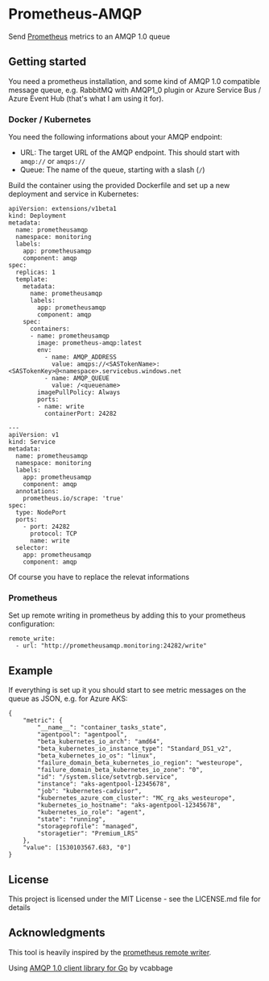# Prometheus-AMQP

Send [Prometheus](https://prometheus.io/) metrics to an AMQP 1.0 queue

## Getting started
You need a prometheus installation, and some kind of AMQP 1.0 compatible message queue, e.g. RabbitMQ with AMQP1_0 plugin or Azure Service Bus / Azure Event Hub (that's what I am using it for).

### Docker / Kubernetes

You need the following informations about your AMQP endpoint:

 * URL: The target URL of the AMQP endpoint.
 This should start with `amqp://` or `amqps://`
 * Queue: The name of the queue, starting with a slash (`/`)

Build the container using the provided Dockerfile and set up a new deployment and service in Kubernetes:

```
apiVersion: extensions/v1beta1 
kind: Deployment
metadata:
  name: prometheusamqp
  namespace: monitoring
  labels:
    app: prometheusamqp
    component: amqp
spec:
  replicas: 1
  template:
    metadata:
      name: prometheusamqp
      labels:
        app: prometheusamqp
        component: amqp
    spec:
      containers:
      - name: prometheusamqp
        image: prometheus-amqp:latest
        env:
          - name: AMQP_ADDRESS
            value: amqps://<SASTokenName>:<SASTokenKey>@<namespace>.servicebus.windows.net
          - name: AMQP_QUEUE
            value: /<queuename>
        imagePullPolicy: Always
        ports:
        - name: write
          containerPort: 24282

---
apiVersion: v1
kind: Service
metadata:
  name: prometheusamqp
  namespace: monitoring
  labels:
    app: prometheusamqp
    component: amqp
  annotations:
    prometheus.io/scrape: 'true'
spec:
  type: NodePort
  ports:
    - port: 24282
      protocol: TCP
      name: write
  selector:
    app: prometheusamqp
    component: amqp

```

Of course you have to replace the relevat informations 

### Prometheus

Set up remote writing in prometheus by adding this to your prometheus configuration:
```
remote_write:
  - url: "http://prometheusamqp.monitoring:24282/write"
```

## Example

If everything is set up it you should start to see metric messages on the queue as JSON, e.g. for Azure AKS:
```
{
	"metric": {
		"__name__": "container_tasks_state",
		"agentpool": "agentpool",
		"beta_kubernetes_io_arch": "amd64",
		"beta_kubernetes_io_instance_type": "Standard_DS1_v2",
		"beta_kubernetes_io_os": "linux",
		"failure_domain_beta_kubernetes_io_region": "westeurope",
		"failure_domain_beta_kubernetes_io_zone": "0",
		"id": "/system.slice/setvtrgb.service",
		"instance": "aks-agentpool-12345678",
		"job": "kubernetes-cadvisor",
		"kubernetes_azure_com_cluster": "MC_rg_aks_westeurope",
		"kubernetes_io_hostname": "aks-agentpool-12345678",
		"kubernetes_io_role": "agent",
		"state": "running",
		"storageprofile": "managed",
		"storagetier": "Premium_LRS"
	},
	"value": [1530103567.683, "0"]
}
```

## License

This project is licensed under the MIT License - see the LICENSE.md file for details

## Acknowledgments

This tool is heavily inspired by the [prometheus remote writer](https://github.com/prometheus/prometheus/tree/release-2.3/documentation/examples/remote_storage/remote_storage_adapter).

Using [AMQP 1.0 client library for Go](https://github.com/vcabbage/amqp) by vcabbage